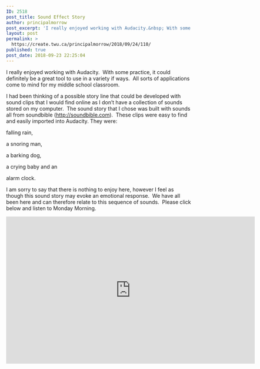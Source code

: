 ```yaml
---
ID: 2518
post_title: Sound Effect Story
author: principalmorrow
post_excerpt: 'I really enjoyed working with Audacity.&nbsp; With some practice, it could definitely be a great tool to use in a variety if ways.&nbsp; All sorts of applications come to mind for my middle school classroom. I had been thinking of... <a href="https://create.twu.ca/principalmorrow/2018/09/24/110/">Continue Reading &rarr;</a>'
layout: post
permalink: >
  https://create.twu.ca/principalmorrow/2018/09/24/110/
published: true
post_date: 2018-09-23 22:25:04
---
```

I really enjoyed working with Audacity.  With some practice, it could definitely be a great tool to use in a variety if ways.  All sorts of applications come to mind for my middle school classroom.

I had been thinking of a possible story line that could be developed with sound clips that I would find online as I don&#8217;t have a collection of sounds stored on my computer.  The sound story that I chose was built with sounds all from soundbible (http://soundbible.com).  These clips were easy to find and easily imported into Audacity. They were:

falling rain,

a snoring man,

a barking dog,

a crying baby and an

alarm clock.

I am sorry to say that there is nothing to enjoy here, however I feel as though this sound story may evoke an emotional response.  We have all been here and can therefore relate to this sequence of sounds.  Please click below and listen to Monday Morning.

<iframe width="676" height="400" scrolling="no" frameborder="no" src="https://w.soundcloud.com/player/?visual=true&#038;url=https%3A%2F%2Fapi.soundcloud.com%2Ftracks%2F504271467&%23038;show_artwork=true&%23038;maxwidth=676&%23038;maxheight=1000&%23038;dnt=1"></iframe>